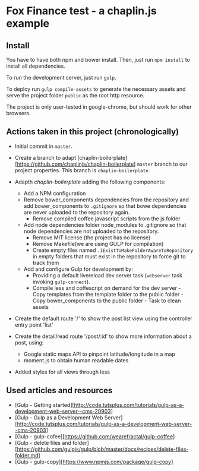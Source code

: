 # Fox Finance test - a chaplin.js example

## Install

You have to have both npm and bower install. Then, just run `npm install` to install all dependencies.

To run the development server, just run `gulp`.

To deploy run `gulp compile-assets` to generate the necessary assets and serve the project folder `public` as the root http resource.

The project is only user-tested in google-chrome, but should work for other browsers.

## Actions taken in this project (chronologically)

- Initial commit in `master`.
- Create a branch to adapt [chaplin-boilerplate][https://github.com/chaplinjs/chaplin-boilerplate] `master` branch
  to our project properties. This branch is `chaplin-boilerplate`.
- Adapth _chaplin-boilerplate_ adding the following components:
	- Add a NPM configuration
	- Remove bower\_components dependencies from the repository and add bower\_components to `.gitignore` so that bowe dependencies are never uploaded to the repository again.
        - Remove compiled coffee javascript scripts from the js folder
	- Add node dependencies folder node\_modules to .gitignore so that node dependencies are not uploaded to the repository.
        - Remove MIT license (the project has no license)
        - Remove Makefile(we are using GULP for compilation)
        - Create empty files named `.iExistToMakeFolderAwareToRepository` in empty folders that must exist in the repository to force git to track them
	- Add and configure Gulp for development by:
		- Providing a default livereload dev server task (`webserver` task invoking `gulp-connect`).
		- Compile less and coffescript on demand for the dev server
                - Copy templates from the template folder to the public folder
                - Copy bower_components to the public folder
                - Task to clean assets

- Create the default route '/' to show the post list view using the controller entry point 'list'
- Create the detail/read route '/post/:id' to show more information about a post, using:
    - Google static maps API to pinpoint latitude/longitude in a map
    - moment.js to obtain human readable dates
- Added styles for all views through less


## Used articles and resources

- [Gulp - Getting started][http://code.tutsplus.com/tutorials/gulp-as-a-development-web-server--cms-20903]
- [Gulp - Gulp as a Development Web Server][http://code.tutsplus.com/tutorials/gulp-as-a-development-web-server--cms-20903]
- [Gulp - gulp-cofee][https://github.com/wearefractal/gulp-coffee]
- [Gulp - delete files and folder][https://github.com/gulpjs/gulp/blob/master/docs/recipes/delete-files-folder.md]
- [Gulp - gulp-copy][https://www.npmjs.com/package/gulp-copy]


